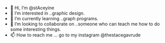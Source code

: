 - 👋 Hi, I’m @stAceyine
- 👀 I’m interested in ..graphic design.
- 🌱 I’m currently learning ..graph programs.
- 💞️ I’m looking to collaborate on ..someone who can teach me how to do some interesting things.
- 📫 How to reach me ...
go to my instagram @thestacegavrude
<!---
stAceyine/stAceyine is a ✨ special ✨ repository because its `README.md` (this file) appears on your GitHub profile.
You can click the Preview link to take a look at your changes.
--->
